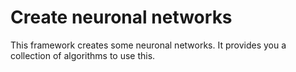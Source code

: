 # Create neuronal networks

This framework creates some neuronal networks. It provides you a collection of algorithms to use this.
